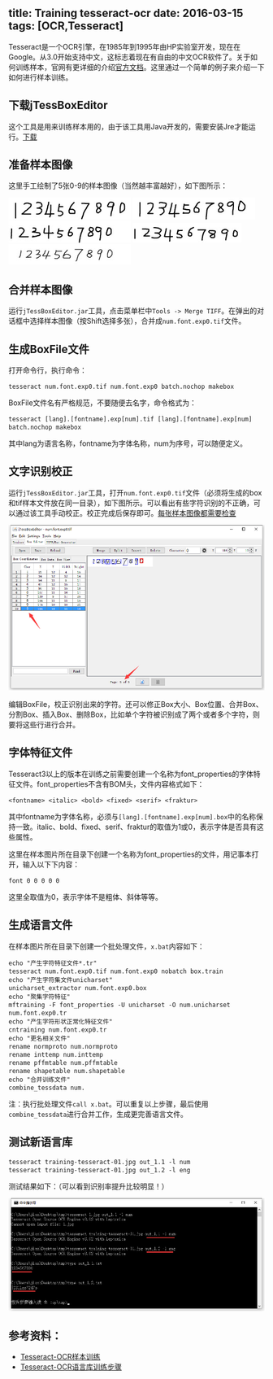 title: Training tesseract-ocr
date: 2016-03-15
tags: [OCR,Tesseract]
---
Tesseract是一个OCR引擎，在1985年到1995年由HP实验室开发，现在在Google。从3.0开始支持中文，这标志着现在有自由的中文OCR软件了。关于如何训练样本，官网有更详细的介绍[官方文档](https://github.com/tesseract-ocr/tesseract/wiki/TrainingTesseract)。这里通过一个简单的例子来介绍一下如何进行样本训练。

<!--more-->
## 下载jTessBoxEditor
这个工具是用来训练样本用的，由于该工具用Java开发的，需要安装Jre才能运行。[下载](https://sourceforge.net/projects/vietocr/files/jTessBoxEditor/)

## 准备样本图像
这里手工绘制了5张0-9的样本图像（当然越丰富越好），如下图所示：

![](readme01.jpg)
![](readme02.jpg)
![](readme03.jpg)
![](readme04.jpg)
![](readme05.jpg)

## 合并样本图像
运行`jTessBoxEditor.jar`工具，点击菜单栏中`Tools -> Merge TIFF`。在弹出的对话框中选择样本图像（按Shift选择多张），合并成`num.font.exp0.tif`文件。

## 生成BoxFile文件
打开命令行，执行命令：

    tesseract num.font.exp0.tif num.font.exp0 batch.nochop makebox

BoxFile文件名有严格规范，不要随便去名字，命令格式为：

    tesseract [lang].[fontname].exp[num].tif [lang].[fontname].exp[num] batch.nochop makebox

其中lang为语言名称，fontname为字体名称，num为序号，可以随便定义。

## 文字识别校正
运行`jTessBoxEditor.jar`工具，打开`num.font.exp0.tif`文件（必须将生成的box和tif样本文件放在同一目录），如下图所示。可以看出有些字符识别的不正确，可以通过该工具手动校正。校正完成后保存即可。[每张样本图像都需要检查]()

![](readme06.jpg)

编辑BoxFile，校正识别出来的字符。还可以修正Box大小、Box位置、合并Box、分割Box、插入Box、删除Box，比如单个字符被识别成了两个或者多个字符，则要将这些行进行合并。

## 字体特征文件
Tesseract3以上的版本在训练之前需要创建一个名称为font_properties的字体特征文件。font_properties不含有BOM头，文件内容格式如下：

    <fontname> <italic> <bold> <fixed> <serif> <fraktur>

其中fontname为字体名称，必须与`[lang].[fontname].exp[num].box`中的名称保持一致。italic、bold、fixed、serif、fraktur的取值为1或0，表示字体是否具有这些属性。

这里在样本图片所在目录下创建一个名称为font_properties的文件，用记事本打开，输入以下下内容：

    font 0 0 0 0 0

这里全取值为0，表示字体不是粗体、斜体等等。

## 生成语言文件
在样本图片所在目录下创建一个批处理文件，`x.bat`内容如下：

    echo "产生字符特征文件*.tr"
    tesseract num.font.exp0.tif num.font.exp0 nobatch box.train
    echo "产生字符集文件unicharset"
    unicharset_extractor num.font.exp0.box
    echo "聚集字符特征"
    mftraining -F font_properties -U unicharset -O num.unicharset num.font.exp0.tr
    echo "产生字符形状正常化特征文件"
    cntraining num.font.exp0.tr
    echo "更名相关文件"
    rename normproto num.normproto
    rename inttemp num.inttemp
    rename pffmtable num.pffmtable
    rename shapetable num.shapetable
    echo "合并训练文件"
    combine_tessdata num.

注：执行批处理文件`call x.bat`。可以重复以上步骤，最后使用`combine_tessdata`进行合并工作，生成更完善语言文件。

## 测试新语言库

    tesseract training-tesseract-01.jpg out_1.1 -l num
    tesseract training-tesseract-01.jpg out_1.2 -l eng

测试结果如下：（可以看到识别率提升比较明显！）

![](readme07.jpg)

## 参考资料：
- [Tesseract-OCR样本训练](http://blog.csdn.net/firehood_/article/details/8433077)
- [Tesseract-OCR语言库训练步骤](http://blog.csdn.net/lingjiuhun/article/details/7886222)